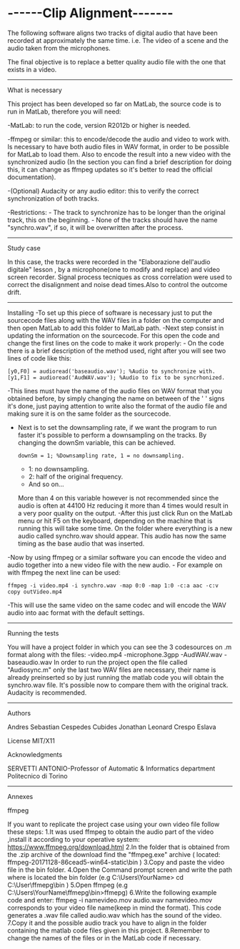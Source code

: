 # ------Clip Alignment------- 

The following software aligns two tracks of digital audio that have been recorded at approximately the same time.
i.e. The video of a scene and the audio taken from the microphones.

The final objective is to replace a better quality audio file with the one that exists in a video.

------------------------------------------------------------------------------------------------------------------------------
What is necessary

This project has been developed so far on MatLab, the source code is to run in MatLab, therefore you will need:

-MatLab: to run the code, version  R2012b or higher is needed.

-ffmpeg or similar: this to encode/decode the audio and video to work with. Is necessary to have both audio files in WAV format, 
in order to be possible for MatLab to load them. Also to encode the result into a new video with the synchronized audio (In the 
section you can find a brief description for doing this, it can change as ffmpeg updates so it's better to read the official 
documentation).

-(Optional) Audacity or any audio editor: this to verify the correct synchronization of both tracks.

-Restrictions: 
	- The track to synchronize has to be longer than the original track, this on the beginning.
	- None of the tracks should have the name "synchro.wav", if so, it will be overwritten after the process.
	
-----------------------------------------------------------------------------------------------------------------------------
Study case

In this case, the tracks were recorded in the "Elaborazione dell'audio digitale" lesson ,
by a microphone(one to modify and replace) and video screen recorder.
Signal process tecniques as cross correlation were used to correct the disalignment and 
noise dead times.Also to control the outcome drift.

-----------------------------------------------------------------------------------------------------------------------------
Installing 
-To set up this piece of software is necessary just to put the sourcecode files along with the WAV files in a folder on the computer
  and then open MatLab to add this folder to MatLab path.
-Next step consist in updating the information on the sourcecode. For this open the code and change the first lines on the code
to make it work properly:
	- On the code there is a brief description of the method used, right after you will see two lines of code like this:

	[y0,F0] = audioread('baseaudio.wav'); %Audio to synchronize with.
	[y1,F1] = audioread('AudWAV.wav'); %Audio to fix to be syncrhonized.

   -This lines must have the name of the audio files on WAV format that you obtained before, by simply changing the name 
	  on between of the ' ' signs it's done, just paying attention to write also the format of the audio file and making sure 
	  it is on the same folder as the sourcecode.

  - Next is to set the downsampling rate, if we want the program to run faster it's possible to perform a downsampling
	  on the tracks. By changing the downSm variable, this can be achieved.

	    downSm = 1; %Downsampling rate, 1 = no downsampling.

	- 1: no downsampling.	
  	- 2: half of the original frequency.
	- And so on...
  
	More than 4 on this variable however is not recommended since the audio is often at 44100 Hz reducing it more than 4 times
	would result in a very poor quality on the output.
-After this just click Run on the MatLab menu or hit F5 on the keyboard, depending on the machine that is running this will take 
some time. On the folder where everything is a new audio called synchro.wav should appear. This audio has now the same timing as the
base audio that was inserted.

-Now by using ffmpeg or a similar software you can encode the video and audio together into a new video file with the new audio.
	- For example on with ffmpeg the next line can be used:

	ffmpeg -i video.mp4 -i synchro.wav -map 0:0 -map 1:0 -c:a aac -c:v copy outVideo.mp4

 -This will use the same video on the same codec and will encode the WAV audio into aac format with the default 
  settings.

----------------------------------------------------------------------------------------------------------------------------------
Running the tests

You will have a project folder in which you can see the 3 codesources on .m format along with the files:
	-video.mp4
	-microphone.3gpp
	-AudWAV.wav
	-baseaudio.wav
In order to run the project open the file called "Audiosync.m" only the last two WAV files are necessary, their name is already 
preinserted so by just running the matlab code you will obtain the synchro.wav file. It's possible now to compare them with the
original track. Audacity is recommended.

-----------------------------------------------------------------------------------------------------------------------------------


Authors

Andres Sebastian Cespedes Cubides
Jonathan Leonard Crespo Eslava

License
MIT/X11

Acknowledgments

SERVETTI ANTONIO-Professor of Automatic & Informatics department Politecnico di Torino


---------------------------------------------------------------------------------------------------------------------------------------
Annexes

ffmpeg

If you want to replicate the project case using your own video file follow these steps:
1.It was used ffmpeg to obtain the audio part of the video ,install it according to your operative system: https://www.ffmpeg.org/download.html
2.In the folder that is obtained from the .zip archive of the download find the "ffmpeg.exe" archive ( located: ffmpeg-20171128-86cead5-win64-static\bin  )
3.Copy and paste the video file in the bin folder.
4.Open the Command prompt screen and write the path where is located the bin folder (e.g C:\Users\YourName> cd C:\User\ffmepg\bin ) 
5.Open ffmpeg (e.g C:\Users\YourName\ffmepg\bin>ffmepg)
6.Write the following example code and enter:  ffmpeg -i namevideo.mov  audio.wav
namevideo.mov  corresponds to your video file name(keep in mind the format).
This code generates a .wav file called audio.wav which has the sound of the video.
7.Copy it and the possible audio track you have to align in the folder containing the matlab code files given in this project.
8.Remember to change the names of the files or in the MatLab code if necessary.
